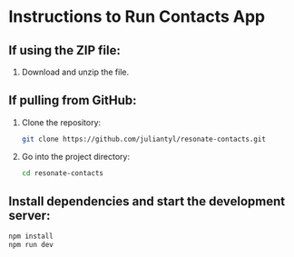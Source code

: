 # Instructions to Run Contacts App

## If using the ZIP file:
1. Download and unzip the file.

## If pulling from GitHub:
1. Clone the repository:
   ```bash
   git clone https://github.com/juliantyl/resonate-contacts.git
   ```
2. Go into the project directory:
   ```bash
   cd resonate-contacts
   ```

## Install dependencies and start the development server:
```bash
npm install
npm run dev
```
